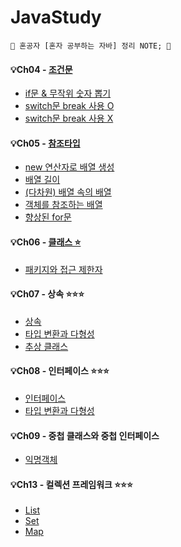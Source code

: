 # JavaStudy
	📝 혼공자 [혼자 공부하는 자바] 정리 NOTE; 📝

<h4>💡Ch04 - <a href="https://github.com/yeonga/JavaStudy/blob/main/JavaStudy/src/part4_IfSwitch/test.md"> 조건문 </a></h4>

<ul>
   <li><a href="https://github.com/yeonga/JavaStudy/blob/main/JavaStudy/src/part4_IfSwitch/IfDiceExample_Random.java"> if문 & 무작위 숫자 뽑기 </a></li>
   <li><a href="https://github.com/yeonga/JavaStudy/blob/main/JavaStudy/src/part4_IfSwitch/SwitchExample.java"> switch문 break 사용 O </a></li>
   <li><a href="https://github.com/yeonga/JavaStudy/blob/main/JavaStudy/src/part4_IfSwitch/SwitchNoBreakCaseExample.java"> switch문 break 사용 X </a></li>
</ul>

<h4> 💡Ch05 - <a href="https://github.com/yeonga/JavaStudy/blob/main/JavaStudy/src/part5_referenceType/test.md"> 참조타입 </a></h4>
<ul>
   <li><a href="https://github.com/yeonga/JavaStudy/blob/main/JavaStudy/src/part5_referenceType/ArrayCreateByNewExample.java"> new 연산자로 배열 생성</a></li>
   <li><a href="https://github.com/yeonga/JavaStudy/blob/main/JavaStudy/src/part5_referenceType/ArrayLengthExample.java">배열 길이</a></li>
   <li><a href="https://github.com/yeonga/JavaStudy/blob/main/JavaStudy/src/part5_referenceType/ArrayInArrayExample.java"> (다차원) 배열 속의 배열 </a></li>
   <li><a href="https://github.com/yeonga/JavaStudy/blob/main/JavaStudy/src/part5_referenceType/ArrayReferenceObjectExample.java">객체를 참조하는 배열</a></li>
   <li><a href="https://github.com/yeonga/JavaStudy/blob/main/JavaStudy/src/part5_referenceType/AdvancedForExample.java"> 향상된 for문 </a></li>
</ul>

<h4> 💡Ch06 - <a href="https://github.com/yeonga/JavaStudy/blob/main/JavaStudy/src/part6_class/test.md"> 클래스 ⭐ </a></h4>
<ul>
   <li><a href="#">패키지와 접근 제한자</a></li>
</ul>

<h4> 💡Ch07 - 상속 ⭐⭐⭐</h4>
<ul>
   <li><a href="#">상속 </a></li>
   <li><a href="#">타입 변환과 다형성</a></li>
   <li><a href="#">추상 클래스</a></li>
</ul>

<h4> 💡Ch08 - 인터페이스 ⭐⭐⭐</h4>
<ul>
   <li><a href="#">인터페이스</a></li>
   <li><a href="#">타입 변환과 다형성</a></li>
</ul>

<h4> 💡Ch09 - 중첩 클래스와 중첩 인터페이스 </h4>
<ul>
   <li><a href="#">익명객체</a></li>
</ul>

<h4> 💡Ch13 - 컬렉션 프레임워크 ⭐⭐⭐</h4>
<ul>
   <li><a href="#">List</a></li>
   <li><a href="#">Set</a></li>
   <li><a href="#">Map</a></li>
</ul>
